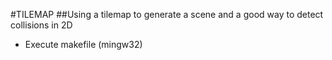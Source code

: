 #TILEMAP
##Using a tilemap to generate a scene and a good way to detect collisions in 2D

- Execute makefile (mingw32)